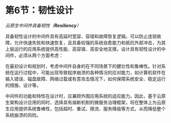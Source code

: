 # 第6节：韧性设计

*云原生中间件具备韧性（**Resiliency**）*

具备韧性设计的中间件具有高延时宽容、容错和故障恢复逻辑。可以防止连锁故障，允许快速失败和快速恢复，且具备较强的系统自愈能力和抵抗外部冲击，为其上层运行的应用系统提供高性能、高容错、高安全地支撑。设计具有韧性设计的中间件，必须从两个方面考虑：

在最初设计和规划时，考虑中间件自身的在不同场景下的健壮性和鲁棒性。针对系统在运行过程中，可能出现导致程序崩溃的各种情况的应对能力，如计算机软件在输入错误、磁盘故障、网络过载或有意攻击情况下，如何保障系统安全、稳定运行的措施、设计等。

中间件的功能和特性在设计时，应兼顾外围应用系统的适应能力。因此，基于云原生架构设计应用的同时，选择具有熔断机制的微服务治理框架，将在整体上为云原生应用提供系统鲁棒性，包括超时、重试、限流、服务降级等方式，从而降低整个系统崩溃的风险。